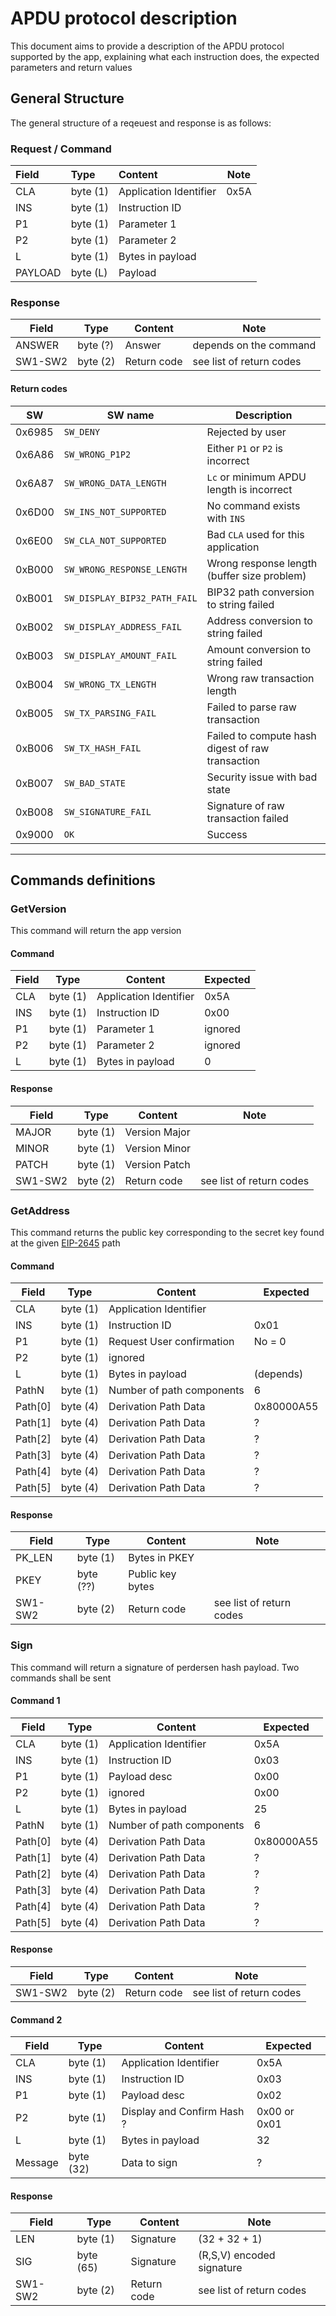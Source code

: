 # APDU protocol description

This document aims to provide a description of the APDU protocol supported by the app, explaining what each instruction does, the expected parameters and return values

## General Structure

The general structure of a reqeuest and response is as follows:

### Request / Command

| Field   | Type     | Content                | Note                   |
|:--------|:---------|:-----------------------|------------------------|
| CLA     | byte (1) | Application Identifier | 0x5A                   |
| INS     | byte (1) | Instruction ID         |                        |
| P1      | byte (1) | Parameter 1            |                        |
| P2      | byte (1) | Parameter 2            |                        |
| L       | byte (1) | Bytes in payload       |                        |
| PAYLOAD | byte (L) | Payload                |                        |

### Response

| Field   | Type     | Content     | Note                     |
| ------- | -------- | ----------- | ------------------------ |
| ANSWER  | byte (?) | Answer      | depends on the command   |
| SW1-SW2 | byte (2) | Return code | see list of return codes |

#### Return codes

| SW | SW name | Description |
| --- | --- | --- |
| 0x6985 | `SW_DENY` | Rejected by user |
| 0x6A86 | `SW_WRONG_P1P2` | Either `P1` or `P2` is incorrect |
| 0x6A87 | `SW_WRONG_DATA_LENGTH` | `Lc` or minimum APDU length is incorrect |
| 0x6D00 | `SW_INS_NOT_SUPPORTED` | No command exists with `INS` |
| 0x6E00 | `SW_CLA_NOT_SUPPORTED` | Bad `CLA` used for this application |
| 0xB000 | `SW_WRONG_RESPONSE_LENGTH` | Wrong response length (buffer size problem) |
| 0xB001 | `SW_DISPLAY_BIP32_PATH_FAIL` | BIP32 path conversion to string failed |
| 0xB002 | `SW_DISPLAY_ADDRESS_FAIL` | Address conversion to string failed |
| 0xB003 | `SW_DISPLAY_AMOUNT_FAIL` | Amount conversion to string failed |
| 0xB004 | `SW_WRONG_TX_LENGTH` | Wrong raw transaction length |
| 0xB005 | `SW_TX_PARSING_FAIL` | Failed to parse raw transaction |
| 0xB006 | `SW_TX_HASH_FAIL` | Failed to compute hash digest of raw transaction |
| 0xB007 | `SW_BAD_STATE` | Security issue with bad state |
| 0xB008 | `SW_SIGNATURE_FAIL` | Signature of raw transaction failed |
| 0x9000 | `OK` | Success |

---

## Commands definitions

### GetVersion

This command will return the app version

#### Command

| Field | Type     | Content                | Expected |
|-------|----------|------------------------|----------|
| CLA   | byte (1) | Application Identifier | 0x5A     |
| INS   | byte (1) | Instruction ID         | 0x00     |
| P1    | byte (1) | Parameter 1            | ignored  |
| P2    | byte (1) | Parameter 2            | ignored  |
| L     | byte (1) | Bytes in payload       | 0        |

#### Response

| Field     | Type     | Content          | Note                            |
| --------- | -------- | ---------------- | ------------------------------- |
| MAJOR     | byte (1) | Version Major    |                                 |
| MINOR     | byte (1) | Version Minor    |                                 |
| PATCH     | byte (1) | Version Patch    |                                 |
| SW1-SW2   | byte (2) | Return code      | see list of return codes        |

### GetAddress

This command returns the public key corresponding to the secret key found at the given [EIP-2645](https://github.com/ethereum/EIPs/blob/master/EIPS/eip-2645.md) path 

#### Command

| Field   | Type     | Content                   | Expected        |
|---------|----------|---------------------------|-----------------|
| CLA     | byte (1) | Application Identifier    |                 |
| INS     | byte (1) | Instruction ID            | 0x01            |
| P1      | byte (1) | Request User confirmation | No = 0          |
| P2      | byte (1) | ignored                   |                 |
| L       | byte (1) | Bytes in payload          | (depends)       |
| PathN   | byte (1) | Number of path components | 6               |
| Path[0] | byte (4) | Derivation Path Data      | 0x80000A55      |
| Path[1] | byte (4) | Derivation Path Data      | ?               |
| Path[2] | byte (4) | Derivation Path Data      | ?               |
| Path[3] | byte (4) | Derivation Path Data      | ?               |
| Path[4] | byte (4) | Derivation Path Data      | ?               |
| Path[5] | byte (4) | Derivation Path Data      | ?               |

#### Response

| Field      | Type      | Content           | Note                     |
| ---------- | --------- | ----------------- | ------------------------ |
| PK_LEN     | byte (1)  | Bytes in PKEY     |                          |
| PKEY       | byte (??) | Public key bytes  |                          |
| SW1-SW2    | byte (2)  | Return code       | see list of return codes |

### Sign

This command will return a signature of perdersen hash payload. Two commands shall be sent

#### Command 1

| Field | Type     | Content                     | Expected          |
|-------|----------|-----------------------------|-------------------|
| CLA   | byte (1) | Application Identifier      | 0x5A              |
| INS   | byte (1) | Instruction ID              | 0x03              |
| P1    | byte (1) | Payload desc                | 0x00              |
| P2    | byte (1) | ignored                     | 0x00              |
| L     | byte (1) | Bytes in payload            | 25                |
| PathN   | byte (1) | Number of path components | 6                 |
| Path[0] | byte (4) | Derivation Path Data      | 0x80000A55        |
| Path[1] | byte (4) | Derivation Path Data      | ?                 |
| Path[2] | byte (4) | Derivation Path Data      | ?                 |
| Path[3] | byte (4) | Derivation Path Data      | ?                 |
| Path[4] | byte (4) | Derivation Path Data      | ?                 |
| Path[5] | byte (4) | Derivation Path Data      | ?                 |

#### Response

| Field    | Type      | Content     | Note                                  |
|----------|-----------|-------------|---------------------------------------|
| SW1-SW2  | byte (2)  | Return code | see list of return codes              |


#### Command 2

| Field | Type     | Content                     | Expected          |
|-------|----------|-----------------------------|-------------------|
| CLA   | byte (1) | Application Identifier      | 0x5A              |
| INS   | byte (1) | Instruction ID              | 0x03              |
| P1    | byte (1) | Payload desc                | 0x02              |
| P2    | byte (1) | Display and Confirm Hash ?  | 0x00 or 0x01      |
| L     | byte (1) | Bytes in payload            | 32                |
| Message | byte (32)| Data to sign              | ?                 |

#### Response

| Field    | Type      | Content     | Note                                  |
|----------|-----------|-------------|---------------------------------------|
| LEN      | byte (1)  | Signature   | (32 + 32 + 1)                         |
| SIG      | byte (65) | Signature   | (R,S,V) encoded signature             |
| SW1-SW2  | byte (2)  | Return code | see list of return codes              |
